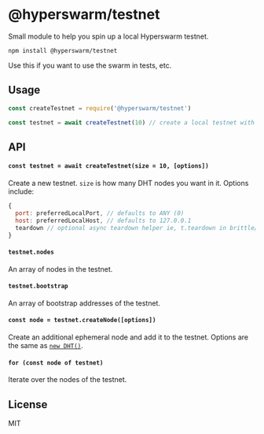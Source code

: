 # @hyperswarm/testnet

Small module to help you spin up a local Hyperswarm testnet.

```
npm install @hyperswarm/testnet
```

Use this if you want to use the swarm in tests, etc.

## Usage

``` js
const createTestnet = require('@hyperswarm/testnet')

const testnet = await createTestnet(10) // create a local testnet with 10 dht nodes
```

## API

#### `const testnet = await createTestnet(size = 10, [options])`

Create a new testnet. `size` is how many DHT nodes you want in it. Options include:

```js
{
  port: preferredLocalPort, // defaults to ANY (0)
  host: preferredLocalHost, // defaults to 127.0.0.1
  teardown // optional async teardown helper ie, t.teardown in brittle/tap etc
}
```

#### `testnet.nodes`

An array of nodes in the testnet.

#### `testnet.bootstrap`

An array of bootstrap addresses of the testnet.

#### `const node = testnet.createNode([options])`

Create an additional ephemeral node and add it to the testnet. Options are the same as [`new DHT()`](https://github.com/holepunchto/hyperdht#const-node--new-dhtoptions).

#### `for (const node of testnet)`

Iterate over the nodes of the testnet.

## License

MIT
